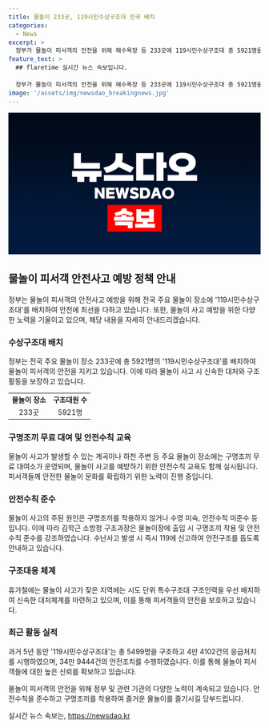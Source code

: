 ```yaml
---
title: 물놀이 233곳, 119시민수상구조대 전국 배치
categories:
  - News
excerpt: >
  정부가 물놀이 피서객의 안전을 위해 해수욕장 등 233곳에 119시민수상구조대 총 5921명을 배치한다. 소방청은 물놀이 장소에 소방공무원 등을 배치하여 순찰활동, 안전지도, 구명조끼 무료 대여소 등을 운영하며 물놀이 사고를 예방하고 빠른 대응을 강조했다. 최근 5년간 5499명을 구조하고 4만 4102건의 응급처치와 34만 9444건의 안전조치를 수행한 119시민수상구조대의 역할을 강조하면서 안전수칙 준수를 촉구했다.
feature_text: >
  ## flaretime 실시간 뉴스 속보입니다.

  정부가 물놀이 피서객의 안전을 위해 해수욕장 등 233곳에 119시민수상구조대 총 5921명을 배치한다. 소방청은 물놀이 장소에 소방공무원 등을 배치하여 순찰활동, 안전지도, 구명조끼 무료 대여소 등을 운영하며 물놀이 사고를 예방하고 빠른 대응을 강조했다. 최근 5년간 5499명을 구조하고 4만 4102건의 응급처치와 34만 9444건의 안전조치를 수행한 119시민수상구조대의 역할을 강조하면서 안전수칙 준수를 촉구했다.
image: '/assets/img/newsdao_breakingnews.jpg'
---
```


<p><img src="/assets/img/newsdao_breakingnews.jpg" alt="flaretime 속보" /></p>

<h2 data-ke-size="size26">물놀이 피서객 안전사고 예방 정책 안내</h2>

<p data-ke-size="size16">정부는 물놀이 피서객의 안전사고 예방을 위해 전국 주요 물놀이 장소에 '119시민수상구조대'를 배치하여 안전에 최선을 다하고 있습니다. 또한, 물놀이 사고 예방을 위한 다양한 노력을 기울이고 있으며, 해당 내용을 자세히 안내드리겠습니다.</p>

<h3>수상구조대 배치</h3>

<p data-ke-size="size16">정부는 전국 주요 물놀이 장소 233곳에 총 5921명의 '119시민수상구조대'를 배치하여 물놀이 피서객의 안전을 지키고 있습니다. 이에 따라 물놀이 사고 시 신속한 대처와 구조활동을 보장하고 있습니다.</p>

<table>
  <tr>
    <td style="text-align: center; height: 17px;"><b>물놀이 장소</td>
    <td style="text-align: center; height: 17px;"><b>구조대원 수</td>
  </tr>
  <tr>
    <td style="text-align: center; height: 17px;">233곳</td>
    <td style="text-align: center; height: 17px;">5921명</td>
  </tr>
</table>

<h3>구명조끼 무료 대여 및 안전수칙 교육</h3>

<p data-ke-size="size16">물놀이 사고가 발생할 수 있는 계곡이나 하천 주변 등 주요 물놀이 장소에는 구명조끼 무료 대여소가 운영되며, 물놀이 사고를 예방하기 위한 안전수칙 교육도 함께 실시됩니다. 피서객들께 안전한 물놀이 문화를 확립하기 위한 노력이 진행 중입니다.</p>

<h3>안전수칙 준수</h3>

<p data-ke-size="size16">물놀이 사고의 주된 원인은 구명조끼를 착용하지 않거나 수영 미숙, 안전수칙 미준수 등입니다. 이에 따라 김학근 소방청 구조과장은 물놀이장에 출입 시 구명조끼 착용 및 안전수칙 준수를 강조하였습니다. 수난사고 발생 시 즉시 119에 신고하여 안전구조를 돕도록 안내하고 있습니다.</p>

<h3>구조대응 체계</h3>

<p data-ke-size="size16">휴가철에는 물놀이 사고가 잦은 지역에는 시도 단위 특수구조대 구조인력을 우선 배치하여 신속한 대처체계를 마련하고 있으며, 이를 통해 피서객들의 안전을 보호하고 있습니다.</p>

<h3>최근 활동 실적</h3>

<p data-ke-size="size16">과거 5년 동안 '119시민수상구조대'는 총 5499명을 구조하고 4만 4102건의 응급처치를 시행하였으며, 34만 9444건의 안전조치를 수행하였습니다. 이를 통해 물놀이 피서객들에 대한 높은 신뢰를 확보하고 있습니다.</p>

<p data-ke-size="size16">물놀이 피서객의 안전을 위해 정부 및 관련 기관의 다양한 노력이 계속되고 있습니다. 안전수칙을 준수하고 구명조끼를 착용하여 즐거운 물놀이를 즐기시길 당부드립니다.</p>
실시간 뉴스 속보는, <a href="https://newsdao.kr" rel="dofollow">https://newsdao.kr</a>


